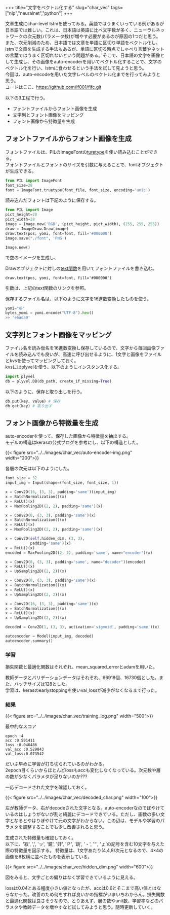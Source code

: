 +++
title="文字をベクトル化する"
slug="char_vec"
tags=["nlp","neuralnet","python"]
+++

文章生成にchar-level lstmを使ってみる。英語ではうまくいっている例があるが日本語では難しい。これは、日本語は英語に比べ文字数が多く、ニューラルネットワークの次元数(パラメータ数)が増やす必要があるのが原因の1つだと思う。また、次元削減のため、日本語では文章を単語に区切り単語をベクトル化し、lstmで文章を生成する手法もあるが、単語に区切る時点でしゃべり言葉やネットの言葉ではうまく区切れないという問題がある。そこで、日本語の文字を画像として生成し、その画像をauto-encoderを用いてベクトル化することで、文字のベクトル化を行い、lstmに食わせるという手法を試して見ようと思う。  
今回は、auto-encodeを用いた文字レベルのベクトル化までを行ってみようと思う。  
コードはここ、https://github.com/if001/fifc.git  

以下の3工程で行う。

- フォントファイルからフォント画像を生成
- 文字列とフォント画像をマッピング
- フォント画像から特徴量を生成


## フォントファイルからフォント画像を生成
フォントファイルは、PILのImageFontの[turetype](https://pillow.readthedocs.io/en/3.0.x/reference/ImageFont.html#PIL.ImageFont.truetype)を使い読み込むことができる。  
フォントファイルとフォントのサイズを引数に与えることで、fontオブジェクトが生成できる。  

```python
from PIL import ImageFont
font_size=28
font = ImageFont.truetype(font_file, font_size, encoding='unic')
```

読み込んだフォントは下記のように保存する。  

```python
from PIL import Image
pict_height=28
pict_width=28
image = Image.new('RGB', (pict_height, pict_width), (255, 255, 255))
draw = ImageDraw.Draw(image)
draw.text(pos, yomi, font=font, fill='#000000')
image.save("./font", 'PNG')
```

```
Image.new()
```
で空のイメージを生成し、

Drawオブジェクトに対しの[text関数](https://pillow.readthedocs.io/en/3.0.x/reference/ImageDraw.html#PIL.ImageDraw.PIL.ImageDraw.Draw.text)を用いてフォントファイルを書き込む。

```
draw.text(pos, yomi, font=font, fill='#000000')
```

引数は、上記のtext関数のリンクを参照。  

保存するファイル名は、以下のように文字を16進数変換したものを使う。

```python
yomi="歩"
bytes_yomi = yomi.encode("UTF-8").hex()
>> 'e6ada9'
```

## 文字列とフォント画像をマッピング
ファイル名を読み仮名を16進数変換し保存しているので、文字から毎回画像ファイルを読み込んでも良いが、高速に呼び出せるように、1文字と画像をファイルとkvsを使ってマッピングしておく。  
kvsにはplyvelを使う。以下のようにインスタンス化する。

```python
import plyvel
db = plyvel.DB(db_path, create_if_missing=True)
```

以下のように、保存と取り出しを行う。

```python
db.put(key, value) # 保存
db.get(key) # 取り出す
```

## フォント画像から特徴量を生成
auto-encoderを使って、保存した画像から特徴量を抽出する。  
モデルの構造はkerasの公式ブログを参考にし、以下の構造とした。  

{{< figure src="../../images/char_vec/auto-encoder-img.png" width="200">}}

各層の次元は以下のようにした。

```python
font_size = 32
input_img = Input(shape=(font_size, font_size, 1))

x = Conv2D(16, (3, 3), padding='same')(input_img)
x = BatchNormalization()(x)
x = ReLU()(x)
x = MaxPooling2D((2, 2), padding='same')(x)

x = Conv2D(8, (3, 3), padding='same')(x)
x = BatchNormalization()(x)
x = ReLU()(x)
x = MaxPooling2D((2, 2), padding='same')(x)

x = Conv2D(self.hidden_dim, (3, 3),
           padding='same')(x)
x = ReLU()(x)
encoded = MaxPooling2D((2, 2), padding='same', name="encoder")(x)

x = Conv2D(8, (3, 3), padding='same', name="decoder")(encoded)
x = ReLU()(x)
x = UpSampling2D((2, 2))(x)

x = Conv2D(8, (3, 3), padding='same')(x)
x = BatchNormalization()(x)
x = ReLU()(x)
x = UpSampling2D((2, 2))(x)

x = Conv2D(16, (3, 3), padding='same')(x)
x = BatchNormalization()(x)
x = ReLU()(x)
x = UpSampling2D((2, 2))(x)

decoded = Conv2D(1, (3, 3), activation='sigmoid', padding='same')(x)

autoencoder = Model(input_img, decoded)
autoencoder.summary()
```

### 学習
損失関数と最適化関数はそれぞれ、mean_squared_errorとadamを用いた。  

教師データとバリデーションデータはそれぞれ、66918個、16730個とした。また、バッチサイズは128とした。  
学習は、kerasのearlystoppingを使いval_lossが減少がなくなるまで行った。  

### 結果

{{< figure src="../../images/char_vec/training_log.png" width="500">}}

最中的なスコア   

```
epoch :4  
acc :0.591411  
loss :0.046486  
val_acc :0.529843  
val_loss:0.073542  
```

だいぶ早めに学習が打ち切られているのがわかる。  
2epoch目くらいからほとんどlossもaccも変化しなくなっている。次元数や層の数が少なくパラメタが足りないのか???

一応デコードされた文字を確認しておく。  

{{< figure src="../../images/char_vec/decoded_char.png" width="100">}}

左が教師データ、右がdecodeされた文字となる。auto-encoderなのでぼやけているのはしょうがないが割と綺麗にデコードできている。ただし、画数の多い文字となるとやはりぼやけて元の文字がわからない。この辺は、モデルや学習のパラメタを調整することでも少し改善されると思う。  

生成された特徴量も確認しておく。  
以下に、'寂', ',', 'ッ', '鏡', '奸', 'Ｐ', '跳', '・', '“', 'ょ'の記号を含む10文字を与えた際の特徴量を図示する。
特徴量は、1文字あたり(4,4,8)次元となるので、4×4の画像を8枚横に並べたものを表示している。  

{{< figure src="../../images/char_vec/hidden_dim.png" width="600">}}

図をみると、文字ごとの偏りはなく学習できているように見える。

lossは0.04とある程度小さい値となったが、accは0.6とそこまで高い値とはならなかった。改善のため何をすれば良いかの指標がいまいちわからん。損失関数と最適化関数は良さそうなので、とりあえず、層の数やunit数、学習率などのパラメタや教師データを増やすなど試してみようと思う。随時更新していく。


